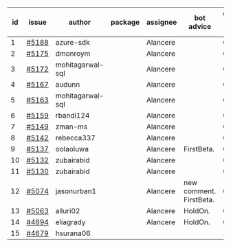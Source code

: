 | id | issue | author | package | assignee | bot advice | created date of issue | target release date | date from target |
| ------ | ------ | ------ | ------ | ------ | ------ | ------ | ------ | :-----: |
| 1 | [#5188](https://github.com/Azure/sdk-release-request/issues/5188) | azure-sdk |  | Alancere |  | 05-08 | 05-24 |  |
| 2 | [#5175](https://github.com/Azure/sdk-release-request/issues/5175) | dmonroym |  | Alancere |  | 04-30 | 05-24 |  |
| 3 | [#5172](https://github.com/Azure/sdk-release-request/issues/5172) | mohitagarwal-sql |  | Alancere |  | 04-30 | 05-24 |  |
| 4 | [#5167](https://github.com/Azure/sdk-release-request/issues/5167) | audunn |  | Alancere |  | 04-29 | 05-24 |  |
| 5 | [#5163](https://github.com/Azure/sdk-release-request/issues/5163) | mohitagarwal-sql |  | Alancere |  | 04-24 | 05-24 |  |
| 6 | [#5159](https://github.com/Azure/sdk-release-request/issues/5159) | rbandi124 |  | Alancere |  | 04-24 | 05-24 |  |
| 7 | [#5149](https://github.com/Azure/sdk-release-request/issues/5149) | zman-ms |  | Alancere |  | 04-24 | 05-24 |  |
| 8 | [#5142](https://github.com/Azure/sdk-release-request/issues/5142) | rebecca337 |  | Alancere |  | 04-23 | 05-24 |  |
| 9 | [#5137](https://github.com/Azure/sdk-release-request/issues/5137) | oolaoluwa |  | Alancere | FirstBeta. | 04-16 | 05-24 |  |
| 10 | [#5132](https://github.com/Azure/sdk-release-request/issues/5132) | zubairabid |  | Alancere |  | 04-12 | 05-24 |  |
| 11 | [#5130](https://github.com/Azure/sdk-release-request/issues/5130) | zubairabid |  | Alancere |  | 04-12 | 05-24 |  |
| 12 | [#5074](https://github.com/Azure/sdk-release-request/issues/5074) | jasonurban1 |  | Alancere | new comment. FirstBeta. | 03-22 | 05-24 |  |
| 13 | [#5063](https://github.com/Azure/sdk-release-request/issues/5063) | alluri02 |  | Alancere | HoldOn. | 03-20 | 04-26 |  |
| 14 | [#4894](https://github.com/Azure/sdk-release-request/issues/4894) | eliagrady |  | Alancere | HoldOn. | 01-18 | 04-26 |  |
| 15 | [#4679](https://github.com/Azure/sdk-release-request/issues/4679) | hsurana06 |  |  |  | 10-23 |  | 0 |
